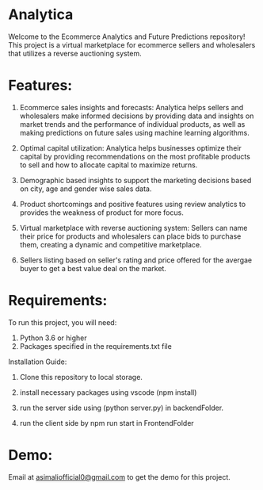 # Analytica
Welcome to the Ecommerce Analytics and Future Predictions repository! This project is a virtual marketplace for ecommerce sellers and wholesalers that utilizes a reverse auctioning system.

# Features:

1. Ecommerce sales insights and forecasts: Analytica helps sellers and wholesalers make informed decisions by providing data 
and insights on market trends and the performance of individual products, as well as making predictions on future sales using machine learning algorithms.

2. Optimal capital utilization: Analytica helps businesses optimize their capital by providing recommendations on the most profitable 
products to sell and how to allocate capital to maximize returns.

3. Demographic based insights to support the marketing decisions based on city, age and gender wise sales data.

4. Product shortcomings and positive features using review analytics to provides the weakness of product for more focus.

5. Virtual marketplace with reverse auctioning system: Sellers can name their price for products and wholesalers can place bids to purchase them, 
creating a dynamic and competitive marketplace.

6. Sellers listing based on seller's rating and price offered for the avergae buyer to get a best value deal on the market.

# Requirements:

To run this project, you will need:

1. Python 3.6 or higher
2. Packages specified in the requirements.txt file

Installation Guide:

1. Clone this repository to local storage.

2. install necessary packages using vscode (npm install)

3. run the server side using (python server.py) in backendFolder.

4. run the client side by npm run start in FrontendFolder

# Demo:
Email at asimaliofficial0@gmail.com to get the demo for this project.


